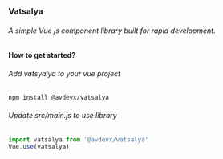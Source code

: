 ### Vatsalya
###### A simple Vue js component library built for rapid development.

#### How to get started?

###### Add vatsyalya to your vue project
```
npm install @avdevx/vatsalya
```
###### Update src/main.js to use library
``` js
import vatsalya from '@avdevx/vatsalya'
Vue.use(vatsalya)
```
